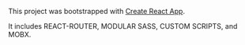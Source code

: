 This project was bootstrapped with [Create React App](https://github.com/facebookincubator/create-react-app).

It includes REACT-ROUTER, MODULAR SASS, CUSTOM SCRIPTS, and MOBX.
